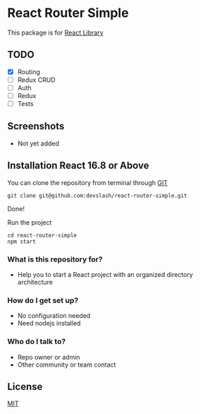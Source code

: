 
# React Router Simple #

This package is for [React Library](https://reactjs.org/)

## TODO
- [x] Routing
- [ ] Redux CRUD
- [ ] Auth
- [ ] Redux
- [ ] Tests
 
## Screenshots
* Not yet added
  

## Installation React 16.8 or Above

 You can clone the repository from terminal through [GIT](https://github.com)


```
git clone git@github.com:devslash/react-router-simple.git
```

Done!

Run the project
```
cd react-router-simple
npm start
```

  

### What is this repository for?
* Help you to start a React project with an organized directory architecture

  

### How do I get set up?
* No configuration needed
* Need nodejs installed

  

### Who do I talk to?
* Repo owner or admin
* Other community or team contact

  

## License

[MIT](LICENSE)